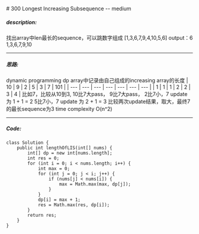 \# 300 Longest Increasing Subsequence -- medium
##### description:
找出array中len最长的sequence，可以跳数字组成
[1,3,6,7,9,4,10,5,6]
output：6
1,3,6,7,9,10
****************
##### 思路:
dynamic programming
dp array中记录由自己组成的increasing array的长度
| 10  | 9   | 2   | 5   | 3   | 7   | 101 |
| --- | --- | --- | --- | --- | --- | --- |
| 1   | 1   | 1   | 2   | 2   | 3   | 4   |
比如7，比较从10到3,
10比7大pass，
9比7大pass，
2比7小，7 update 为 1 + 1 = 2
5比7小，7 update 为 2 + 1 = 3
比较两次update结果，取大，最终7的最长sequence为3
time complexity O(n^2)
********
##### Code:
```
class Solution {
    public int lengthOfLIS(int[] nums) {
        int[] dp = new int[nums.length];
        int res = 0;
        for (int i = 0; i < nums.length; i++) {
            int max = 0;
            for (int j = 0; j < i; j++) {
                if (nums[j] < nums[i]) {
                    max = Math.max(max, dp[j]);
                }
            }
            dp[i] = max + 1;
            res = Math.max(res, dp[i]);
        }
        return res;
    }
}
```
